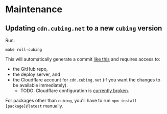 # Maintenance

## Updating `cdn.cubing.net` to a new `cubing` version

Run:

```shell
make roll-cubing
```

This will automatically generate a commit [like this](https://github.com/cubing/cdn.cubing.net/commit/04ca0ff18a894bc2a6c3838d3cb19d4916d7ec99) and requires access to:

- the GitHub repo,
- the deploy server, and
- the Cloudflare account for `cdn.cubing.net` (if you want the changes to be available immediately).
  - TODO: Cloudflare configuration is [currently broken](https://github.com/cubing/cdn.cubing.net/issues/6).

For packages other than `cubing`, you'll have to run `npm install [package]@latest` manually.
